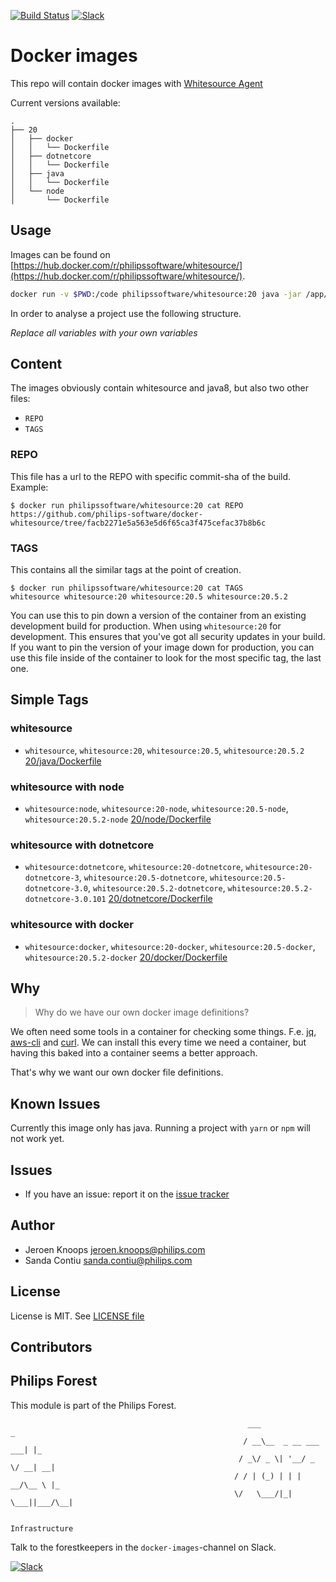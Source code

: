 [![Build Status](https://github.com/philips-software/docker-whitesource/workflows/build/badge.svg)](https://github.com/philips-software/docker-whitesource/actions/)
[![Slack](https://philips-software-slackin.now.sh/badge.svg)](https://philips-software-slackin.now.sh)

# Docker images

This repo will contain docker images with [Whitesource Agent](https://www.whitesourcesoftware.com/)

Current versions available:

```
.
├── 20
│   ├── docker
│   │   └── Dockerfile
│   ├── dotnetcore
│   │   └── Dockerfile
│   ├── java
│   │   └── Dockerfile
│   └── node
│       └── Dockerfile
```

## Usage

Images can be found on [https://hub.docker.com/r/philipssoftware/whitesource/](https://hub.docker.com/r/philipssoftware/whitesource/).

``` bash
docker run -v $PWD:/code philipssoftware/whitesource:20 java -jar /app/wss-unified-agent.jar -d /code -c /code/whitesource.config
```

In order to analyse a project use the following structure.

_Replace all <your-xxxxx> variables with your own variables_

## Content

The images obviously contain whitesource and java8, but also two other files:

- `REPO`
- `TAGS`

### REPO

This file has a url to the REPO with specific commit-sha of the build.
Example: 

```
$ docker run philipssoftware/whitesource:20 cat REPO
https://github.com/philips-software/docker-whitesource/tree/facb2271e5a563e5d6f65ca3f475cefac37b8b6c
```

### TAGS

This contains all the similar tags at the point of creation. 

```
$ docker run philipssoftware/whitesource:20 cat TAGS
whitesource whitesource:20 whitesource:20.5 whitesource:20.5.2
```

You can use this to pin down a version of the container from an existing development build for production. When using `whitesource:20` for development. This ensures that you've got all security updates in your build. If you want to pin the version of your image down for production, you can use this file inside of the container to look for the most specific tag, the last one.

## Simple Tags

### whitesource
- `whitesource`, `whitesource:20`, `whitesource:20.5`, `whitesource:20.5.2` [20/java/Dockerfile](20/java/Dockerfile)

### whitesource with node
- `whitesource:node`, `whitesource:20-node`, `whitesource:20.5-node`, `whitesource:20.5.2-node` [20/node/Dockerfile](20/node/Dockerfile)

### whitesource with dotnetcore
- `whitesource:dotnetcore`, `whitesource:20-dotnetcore`, `whitesource:20-dotnetcore-3`, `whitesource:20.5-dotnetcore`, `whitesource:20.5-dotnetcore-3.0`, `whitesource:20.5.2-dotnetcore`, `whitesource:20.5.2-dotnetcore-3.0.101` [20/dotnetcore/Dockerfile](20/dotnetcore/Dockerfile)

### whitesource with docker
- `whitesource:docker`, `whitesource:20-docker`, `whitesource:20.5-docker`, `whitesource:20.5.2-docker` [20/docker/Dockerfile](20/docker/Dockerfile)


## Why

> Why do we have our own docker image definitions?

We often need some tools in a container for checking some things. F.e. [jq](https://stedolan.github.io/jq/), [aws-cli](https://aws.amazon.com/cli/) and [curl](https://curl.haxx.se/).
We can install this every time we need a container, but having this baked into a container seems a better approach.

That's why we want our own docker file definitions.

## Known Issues

Currently this image only has java. Running a project with `yarn` or `npm` will not work yet.

## Issues

- If you have an issue: report it on the [issue tracker](https://github.com/philips-software/docker-whitesource/issues)

## Author

- Jeroen Knoops <jeroen.knoops@philips.com>
- Sanda Contiu <sanda.contiu@philips.com>

## License

License is MIT. See [LICENSE file](LICENSE.md)

## Contributors

[//]: contributor-faces

## Philips Forest

This module is part of the Philips Forest.

```
                                                     ___                   _
                                                    / __\__  _ __ ___  ___| |_
                                                   / _\/ _ \| '__/ _ \/ __| __|
                                                  / / | (_) | | |  __/\__ \ |_
                                                  \/   \___/|_|  \___||___/\__|  

                                                                 Infrastructure
```

Talk to the forestkeepers in the `docker-images`-channel on Slack.

[![Slack](https://philips-software-slackin.now.sh/badge.svg)](https://philips-software-slackin.now.sh)
